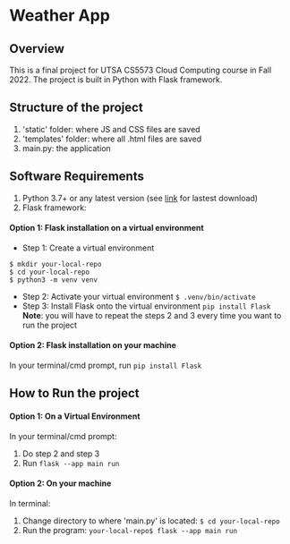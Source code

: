 # Weather App
## Overview
This is a final project for UTSA CS5573 Cloud Computing course in Fall 2022. The project is built in Python with Flask framework. 
## Structure of the project
1. 'static' folder: where JS and CSS files are saved
2. 'templates' folder: where all .html files are saved
3. main.py: the application
## Software Requirements
1. Python 3.7+ or any latest version (see [link](https://www.python.org/downloads/) for lastest download)
2. Flask framework: 
#### Option 1: Flask installation on a virtual environment
- Step 1: Create a virtual environment
```
$ mkdir your-local-repo
$ cd your-local-repo
$ python3 -m venv venv
```
- Step 2: Activate your virtual environment
```$ .venv/bin/activate```
- Step 3: Install Flask onto the virtual environment
```pip install Flask```
\
**Note**: you will have to repeat the steps 2 and 3 every time you want to run the project
#### Option 2: Flask installation on your machine
In your terminal/cmd prompt, run ```pip install Flask```
## How to Run the project
#### Option 1: On a Virtual Environment
In your terminal/cmd prompt:
1. Do step 2 and step 3
2. Run ```flask --app main run```
#### Option 2: On your machine
In terminal:
1. Change directory to where 'main.py' is located: ```$ cd your-local-repo```
2. Run the program: ```your-local-repo$ flask --app main run```

